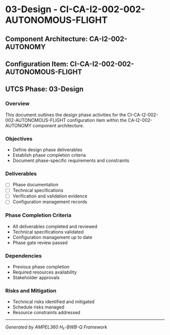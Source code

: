 # 03-Design - CI-CA-I2-002-002-AUTONOMOUS-FLIGHT

## Component Architecture: CA-I2-002-AUTONOMY
## Configuration Item: CI-CA-I2-002-002-AUTONOMOUS-FLIGHT
## UTCS Phase: 03-Design

### Overview
This document outlines the design phase activities for the CI-CA-I2-002-002-AUTONOMOUS-FLIGHT configuration item within the CA-I2-002-AUTONOMY component architecture.

### Objectives
- Define design phase deliverables
- Establish phase completion criteria
- Document phase-specific requirements and constraints

### Deliverables
- [ ] Phase documentation
- [ ] Technical specifications
- [ ] Verification and validation evidence
- [ ] Configuration management records

### Phase Completion Criteria
- All deliverables completed and reviewed
- Technical specifications validated
- Configuration management up to date
- Phase gate review passed

### Dependencies
- Previous phase completion
- Required resources availability
- Stakeholder approvals

### Risks and Mitigation
- Technical risks identified and mitigated
- Schedule risks managed
- Resource constraints addressed

---
*Generated by AMPEL360 H₂-BWB-Q Framework*
